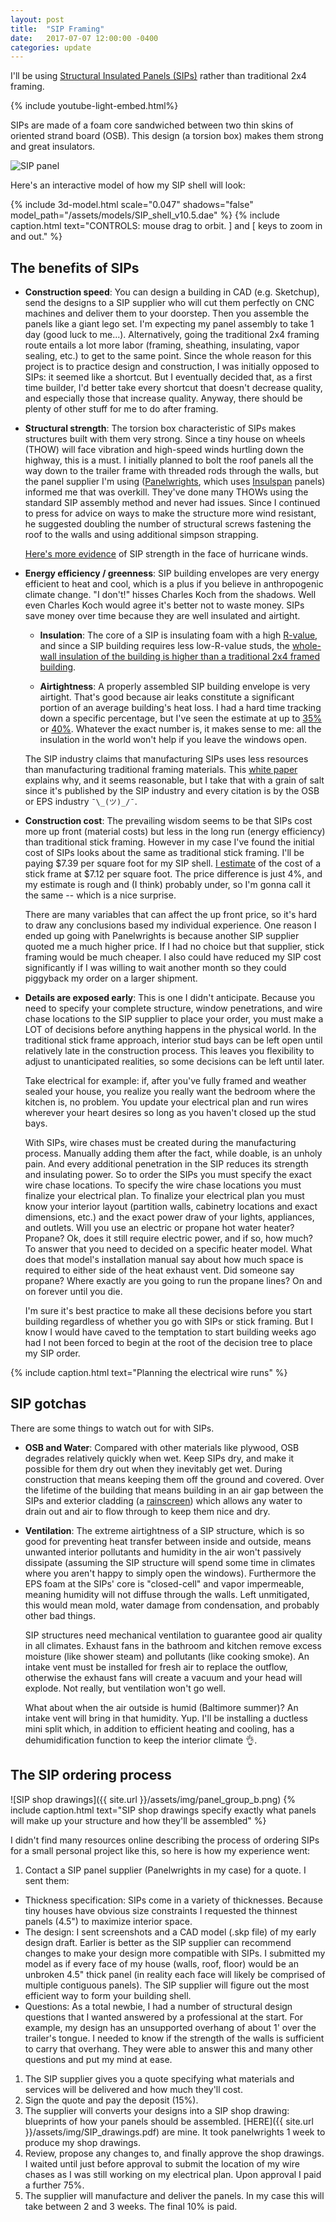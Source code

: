 ```yaml
---
layout: post
title:  "SIP Framing"
date:   2017-07-07 12:00:00 -0400
categories: update
---
```


I'll be using [Structural Insulated Panels (SIPs)](http://www.sips.org/about/frequently-asked-questions-faqs-regarding-structural-insulated-panels-sips) rather than traditional 2x4 framing.

<!--more-->

{% include youtube-light-embed.html%}

SIPs are made of a foam core sandwiched between two thin skins of oriented strand board (OSB). This design (a torsion box) makes them strong and great insulators.

![SIP panel](https://images.ctfassets.net/rwi5x73ignkx/cSpnnCtyNyQoq2eG4I0Qu/87b555662aea1511dc7d5f037387d6f7/sips1.jpg)

Here's an interactive model of how my SIP shell will look:

{% include 3d-model.html scale="0.047" shadows="false" model_path="/assets/models/SIP_shell_v10.5.dae" %}
{% include caption.html text="CONTROLS: mouse drag to orbit. ] and [ keys to zoom in and out." %}

## The benefits of SIPs

- __Construction speed__: You can design a building in CAD (e.g. Sketchup), send the designs to a SIP supplier who will cut them perfectly
  on CNC machines and deliver them to your doorstep. Then you assemble the panels like a giant lego set.
  I'm expecting my panel assembly to take 1 day (good luck to me...). Alternatively, going the traditional 2x4 framing route entails
  a lot more labor (framing, sheathing, insulating, vapor sealing, etc.) to get to the same point.
  Since the whole reason for this project is to practice design and construction, I was initially opposed to SIPs: it seemed like a shortcut.
  But I eventually decided that, as a first time builder, I'd better take every shortcut that doesn't decrease quality, and especially those
  that increase quality. Anyway, there should be plenty of other stuff for me to do after framing.

- __Structural strength__: The torsion box characteristic of SIPs makes structures built with them very strong.
  Since a tiny house on wheels (THOW) will face vibration and high-speed winds hurtling down the highway, this is a must.
  I initially planned to bolt the roof panels all the way down to the trailer frame with threaded rods through the walls,
  but the panel supplier I'm using ([Panelwrights](http://www.panelwrights.com/), which uses [Insulspan](http://www.insulspan.com/) panels)
  informed me that was overkill. They've done many THOWs using the standard SIP assembly method and never had issues.
  Since I continued to press for advice on ways to make the structure more wind resistant, he suggested doubling the number
  of structural screws fastening the roof to the walls and using additional simpson strapping.

  [Here's more evidence](http://www.jlconline.com/projects/disaster-resistant-building/defeating-the-wind_o) of SIP strength in the face of hurricane winds.

- __Energy efficiency / greenness__: SIP building envelopes are very energy efficient to heat and cool, which is a plus if you believe in
  anthropogenic climate change. "I don't!" hisses Charles Koch from the shadows. Well even Charles Koch would agree it's better not to waste
  money. SIPs save money over time because they are well insulated and airtight.

  - __Insulation__: The core of a SIP is insulating foam with a high [R-value](https://en.wikipedia.org/wiki/R-value_(insulation)), and since a SIP building requires less low-R-value studs, the [whole-wall insulation of the building is higher than a traditional 2x4 framed building](https://portersips.com/downloads/WholeWallR-ValueStudy.pdf).

  - __Airtightness__: A properly assembled SIP building envelope is very airtight. That's good because air leaks constitute a significant portion of an average building's heat loss. I had a hard time tracking down a specific percentage, but I've seen the estimate at up to [35%](http://energyimpactillinois.org/waystosave/seal-air-leaks-around-your-home/?reload=y) or [40%](http://www.sips.org/downloads/sips-green-bldg11.pdf). Whatever the exact number is, it makes sense to me: all the insulation in the world won't help if you leave the windows open.

  The SIP industry claims that manufacturing SIPs uses less resources than manufacturing traditional framing materials. This
  [white paper](http://www.sips.org/downloads/sips-green-bldg11.pdf) explains why, and it seems reasonable, but I take that with a grain of
  salt since it's published by the SIP industry and every citation is by the OSB or EPS industry `¯\_(ツ)_/¯`.

- __Construction cost__: The prevailing wisdom seems to be that SIPs cost more up front (material costs) but less in the long run
  (energy efficiency) than traditional stick framing. However in my case I've found the initial cost of SIPs looks about the same as traditional
  stick framing.  I'll be paying $7.39 per square foot for my SIP shell. [I estimate](https://docs.google.com/document/d/1kUC6ypYYON4-OPG9Jlb7ofMPGBbTxVwAn5nbXeAeQTc/edit?usp=sharing)
  of the cost of a stick frame at $7.12 per square foot. The price difference is just 4%, and my estimate is rough and (I think) probably under,
  so I'm gonna call it the same -- which is a nice surprise.

  There are many variables that can affect the up front price, so it's hard to draw any conclusions based my individual experience.
  One reason I ended up going with Panelwrights is because another SIP supplier quoted me a much higher price. If I had no choice but that supplier, stick framing would be much cheaper.
  I also could have reduced my SIP cost significantly if I was willing to wait another month so they could piggyback my order on a larger shipment.

- __Details are exposed early__: This is one I didn't anticipate. Because you need to specify your complete structure, window penetrations, and wire chase
  locations to the SIP supplier to place your order, you must make a LOT of decisions before anything happens in the physical world.
  In the traditional stick frame approach, interior stud bays can be left open until relatively late in the construction process.
  This leaves you flexibility to adjust to unanticipated realities, so some decisions can be left until later.

  Take electrical for example: if, after you've fully framed and weather sealed your house, you realize
  you really want the bedroom where the kitchen is, no problem. You update your electrical plan and run wires wherever your heart desires so long as you
  haven't closed up the stud bays.

  With SIPs, wire chases must be created during the manufacturing process. Manually adding them after the fact, while doable, is an unholy pain. And every
  additional penetration in the SIP reduces its strength and insulating power. So to order the SIPs you must specify the exact wire chase locations.
  To specify the wire chase locations you must finalize your electrical plan. To finalize your electrical plan you must know your interior layout (partition
  walls, cabinetry locations and exact dimensions, etc.) and the exact power draw of your lights, appliances, and outlets. Will you use an electric or
  propane hot water heater? Propane? Ok, does it still require electric power, and if so, how much? To answer that you need to decided on a specific heater model.
  What does that model's installation manual say about how much space is required to either side of the heat exhaust vent. Did someone say propane?
  Where exactly are you going to run the propane lines? On and on forever until you die.

  I'm sure it's best practice to make all these decisions before you start building regardless of whether you go with SIPs or stick framing. But I know
  I would have caved to the temptation to start building weeks ago had I not been forced to begin at the root of the decision tree to
  place my SIP order.

<div class="youtube-player" data-id="oAWDKr8c2ug"></div>
{% include caption.html text="Planning the electrical wire runs" %}

## SIP gotchas

There are some things to watch out for with SIPs.

- __OSB and Water__: Compared with other materials like plywood, OSB degrades relatively quickly when wet.
  Keep SIPs dry, and make it possible for them dry out when they inevitably get wet.
  During construction that means keeping them off the ground and covered. Over the lifetime of the
  building that means building in an air gap between the SIPs and exterior cladding
  (a [rainscreen](https://en.wikipedia.org/wiki/Rainscreen)) which allows any water to drain out and
  air to flow through to keep them nice and dry.

- __Ventilation__: The extreme airtightness of a SIP structure, which is so good for preventing heat
  transfer between inside and outside, means unwanted interior pollutants and humidity in the air
  won't passively dissipate (assuming the SIP structure will spend some time in climates where you aren't
  happy to simply open the windows).
  Furthermore the EPS foam at the SIPs' core is "closed-cell" and vapor
  impermeable, meaning humidity will not diffuse through the walls. Left unmitigated, this would mean
  mold, water damage from condensation, and probably other bad things.

  SIP structures need mechanical ventilation to guarantee good air quality in all climates.
  Exhaust fans in the bathroom and kitchen  remove excess moisture (like shower steam)
  and pollutants (like cooking smoke). An intake vent must be installed for fresh air to replace the outflow,
  otherwise the exhaust fans will create a vacuum and your head will explode. Not really, but ventilation
  won't go well.

  What about when the air outside is humid (Baltimore summer)? An intake vent will bring
  in that humidity. Yup. I'll be installing a ductless mini split which, in addition
  to efficient heating and cooling, has a dehumidification function to keep the interior climate 👌.

## The SIP ordering process

![SIP shop drawings]({{ site.url }}/assets/img/panel_group_b.png)
{% include caption.html text="SIP shop drawings specify exactly what panels will make up your structure and how they'll be assembled" %}

I didn't find many resources online describing the process of ordering SIPs for a small
personal project like this, so here is how my experience went:

1. Contact a SIP panel supplier (Panelwrights in my case) for a quote. I sent them:
  * Thickness specification: SIPs come in a variety of thicknesses. Because tiny houses have obvious
    size constraints I requested the thinnest panels (4.5") to maximize interior space.
  * The design: I sent screenshots and a CAD model (.skp file) of my early design draft. Earlier is better
    as the SIP supplier can recommend changes to make your design more compatible with SIPs.
    I submitted my model as if every face of my
    house (walls, roof, floor) would be an unbroken 4.5" thick panel (in reality each face will
    likely be comprised of multiple contiguous panels). The SIP supplier will figure out the most efficient way to
    form your building shell.
  * Questions: As a total newbie, I had a number of structural design
    questions that I wanted answered by a professional at the start. For example, my design has an
    unsupported overhang of about 1' over the trailer's tongue. I needed to know if the strength
    of the walls is sufficient to carry that overhang. They were able to answer this and many other
    questions and put my mind at ease.
1. The SIP supplier gives you a quote specifying what materials and services will be delivered
   and how much they'll cost.
1. Sign the quote and pay the deposit (15%).
1. The supplier will converts your designs into a SIP shop drawing: blueprints of how your panels should be
   assembled. [HERE]({{ site.url }}/assets/img/SIP_drawings.pdf) are mine. It took panelwrights
   1 week to produce my shop drawings.
1. Review, propose any changes to, and finally approve the shop drawings. I waited until just before approval
   to submit the location of my wire chases as I was still working on my electrical plan. Upon
   approval I paid a further 75%.
1. The supplier will manufacture and deliver the panels. In my case this will take between 2 and 3 weeks.
   The final 10% is paid.
